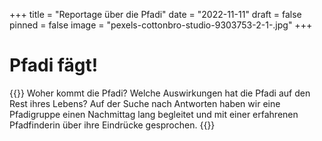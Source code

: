 +++
title = "Reportage über die Pfadi"
date = "2022-11-11"
draft = false
pinned = false
image = "pexels-cottonbro-studio-9303753-2-1-.jpg"
+++
# Pfadi fägt!

{{<lead>}}
Woher kommt die Pfadi? Welche Auswirkungen hat die Pfadi auf den Rest ihres Lebens? Auf der Suche nach Antworten haben wir eine Pfadigruppe einen Nachmittag lang begleitet und mit einer erfahrenen Pfadfinderin über ihre Eindrücke gesprochen.
{{</lead>}}
